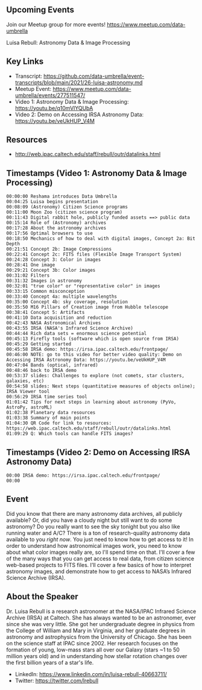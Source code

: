 ## Upcoming Events
Join our Meetup group for more events!
https://www.meetup.com/data-umbrella

Luisa Rebull: Astronomy Data & Image Processing

## Key Links
- Transcript:  https://github.com/data-umbrella/event-transcripts/blob/main/2021/26-luisa-astronomy.md
- Meetup Event:  https://www.meetup.com/data-umbrella/events/277511547/
- Video 1: Astronomy Data & Image Processing: https://youtu.be/q10mVlYQUbA
- Video 2: Demo on Accessing IRSA Astronomy Data: https://youtu.be/veUkHUP_V4M

## Resources
- http://web.ipac.caltech.edu/staff/rebull/outr/datalinks.html

## Timestamps (Video 1: Astronomy Data & Image Processing)
```text
00:00:00 Reshama introduces Data Umbrella
00:04:25 Luisa begins presentation
00:08:09 (Astronomy) Citizen Science programs
00:11:00 Moon Zoo (citizen science program)
00:11:43 Digital rabbit hole, publicly funded assets ==> public data
00:15:14 Role of (Astronomy) archives
00:17:28 About the astronomy archives
00:17:56 Optimal browsers to use
00:18:50 Mechanics of how to deal with digital images, Concept 2a: Bit Depth
00:21:51 Concept 2b: Image Compressions
00:22:41 Concept 2c: FITS files (Flexible Image Transport System)
00:24:28 Concept 3: Color in images
00:28:41 One image
00:29:21 Concept 3b: Color images
00:31:02 Filters
00:31:32 Images in astronomy
00:32:01 "true color" or "representative color" in images
00:33:15 Common misconception
00:33:40 Concept 4a: multiple wavelengths
00:35:00 Concept 4b: sky coverage, resolution
00:35:50 M16 Pillars of Creation image from Hubble telescope
00:38:41 Concept 5: Artifacts
00:41:10 Data acquisition and reduction
00:42:43 NASA Astronomical Archives
00:43:55 IRSA (NASA's Infrared Science Archive)
00:44:44 Rich data sets = enormous science potential
00:45:13 Firefly tools (software which is open source from IRSA)
00:45:29 Getting started
00:45:58 IRSA demo: https://irsa.ipac.caltech.edu/frontpage/
00:46:00 NOTE: go to this video for better video quality: Demo on Accessing IRSA Astronomy Data: https://youtu.be/veUkHUP_V4M
00:47:04 Bands (optical, infrared)
00:48:46 back to IRSA demo
00:53:37 slides: Challenges to explore (not comets, star clusters, galaxies, etc)
00:54:58 slides: Next steps (quantitative measures of objects online); IRSA Viewer tool
00:56:29 IRSA time series tool
01:01:42 Tips for next steps in learning about astronomy (PyVo, AstroPy, astroML)
01:02:38 Planetary data resources
01:03:38 Summary of main points
01:04:30 QR Code for link to resources: https://web.ipac.caltech.edu/staff/rebull/outr/datalinks.html
01:09:29 Q: Which tools can handle FITS images?
```

## Timestamps (Video 2: Demo on Accessing IRSA Astronomy Data)
```text
00:00 IRSA demo: https://irsa.ipac.caltech.edu/frontpage/ 
00:00   

```

## Event
Did you know that there are many astronomy data archives, all publicly available? Or, did you have a cloudy night but still want to do some astronomy? Do you really want to see the sky tonight but you also like running water and A/C? There is a ton of research-quality astronomy data available to you *right now*. You just need to know how to get access to it! In order to understand how astronomical images work, you need to know about what color images really are, so I'll spend time on that. I'll cover a few of the many ways that you can get access to real data, from citizen science web-based projects to FITS files. I’ll cover a few basics of how to interpret astronomy images, and demonstrate how to get access to NASA’s Infrared Science Archive (IRSA).

## About the Speaker
Dr. Luisa Rebull is a research astronomer at the NASA/IPAC Infrared Science Archive (IRSA) at Caltech. She has always wanted to be an astronomer, ever since she was very little. She got her undergraduate degree in physics from the College of William and Mary in Virginia, and her graduate degrees in astronomy and astrophysics from the University of Chicago. She has been on the science staff at IPAC since 2002. Her research focuses on the formation of young, low-mass stars all over our Galaxy (stars ~1 to 50 million years old) and in understanding how stellar rotation changes over the first billion years of a star's life.

- LinkedIn: https://www.linkedin.com/in/luisa-rebull-40663711/
- Twitter: https://twitter.com/lrebull
